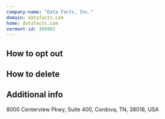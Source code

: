 ```yaml
---
company-name: "Data Facts, Inc."
domain: datafacts.com
home: datafacts.com
vermont-id: 366982
---
```

## How to opt out




## How to delete




## Additional info




8000 Centerview Pkwy, Suite 400, Cordova, TN, 38018, USA













